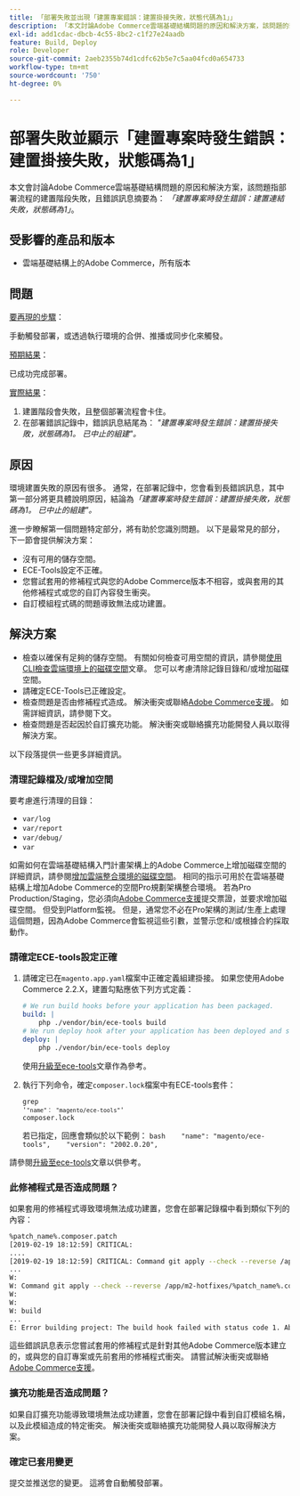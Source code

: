```yaml
---
title: 「部署失敗並出現「建置專案錯誤：建置掛接失敗，狀態代碼為1」」
description: 「本文討論Adobe Commerce雲端基礎結構問題的原因和解決方案，該問題的部署流程的建置階段失敗，錯誤訊息摘要為：*「錯誤建置專案：建置掛接失敗，狀態碼為1」*。」
exl-id: add1cdac-dbcb-4c55-8bc2-c1f27e24aadb
feature: Build, Deploy
role: Developer
source-git-commit: 2aeb2355b74d1cdfc62b5e7c5aa04fcd0a654733
workflow-type: tm+mt
source-wordcount: '750'
ht-degree: 0%

---
```


# 部署失敗並顯示「建置專案時發生錯誤：建置掛接失敗，狀態碼為1」

本文會討論Adobe Commerce雲端基礎結構問題的原因和解決方案，該問題指部署流程的建置階段失敗，且錯誤訊息摘要為： *「建置專案時發生錯誤：建置連結失敗，狀態碼為1」*。

## 受影響的產品和版本

* 雲端基礎結構上的Adobe Commerce，所有版本

## 問題

<u>要再現的步驟</u>：

手動觸發部署，或透過執行環境的合併、推播或同步化來觸發。

<u>預期結果</u>：

已成功完成部署。

<u>實際結果</u>：

1. 建置階段會失敗，且整個部署流程會卡住。
1. 在部署錯誤記錄中，錯誤訊息結尾為： *&quot;建置專案時發生錯誤：建置掛接失敗，狀態碼為1。 已中止的組建&quot;。*

## 原因

環境建置失敗的原因有很多。 通常，在部署記錄中，您會看到長錯誤訊息，其中第一部分將更具體說明原因，結論為&#x200B;*「建置專案時發生錯誤：建置掛接失敗，狀態碼為1。 已中止的組建&quot;。*

進一步瞭解第一個問題特定部分，將有助於您識別問題。 以下是最常見的部分，下一節會提供解決方案：

* 沒有可用的儲存空間。
* ECE-Tools設定不正確。
* 您嘗試套用的修補程式與您的Adobe Commerce版本不相容，或與套用的其他修補程式或您的自訂內容發生衝突。
* 自訂模組程式碼的問題導致無法成功建置。

## 解決方案

* 檢查以確保有足夠的儲存空間。 有關如何檢查可用空間的資訊，請參閱[使用CLI檢查雲端環境上的磁碟空間](/help/how-to/general/check-disk-space-on-cloud-environment-using-cli.md)文章。 您可以考慮清除記錄目錄和/或增加磁碟空間。
* 請確定ECE-Tools已正確設定。
* 檢查問題是否由修補程式造成。 解決衝突或聯絡[Adobe Commerce支援](/help/help-center-guide/help-center/magento-help-center-user-guide.md#submit-ticket)。 如需詳細資訊，請參閱下文。
* 檢查問題是否起因於自訂擴充功能。 解決衝突或聯絡擴充功能開發人員以取得解決方案。

以下段落提供一些更多詳細資訊。

### 清理記錄檔及/或增加空間

要考慮進行清理的目錄：

* `var/log`
* `var/report`
* `var/debug/`
* `var`

如需如何在雲端基礎結構入門計畫架構上的Adobe Commerce上增加磁碟空間的詳細資訊，請參閱[增加雲端整合環境的磁碟空間](/help/how-to/general/increase-disk-space-for-integration-environment-on-cloud.md)。 相同的指示可用於在雲端基礎結構上增加Adobe Commerce的空間Pro規劃架構整合環境。 若為Pro Production/Staging，您必須向[Adobe Commerce支援](/help/help-center-guide/help-center/magento-help-center-user-guide.md#submit-ticket)提交票證，並要求增加磁碟空間。 但受到Platform監視。 但是，通常您不必在Pro架構的測試/生產上處理這個問題，因為Adobe Commerce會監視這些引數，並警示您和/或根據合約採取動作。

### 請確定ECE-tools設定正確

1. 請確定已在`magento.app.yaml`檔案中正確定義組建掛接。 如果您使用Adobe Commerce 2.2.X，建置勾點應依下列方式定義：

   ```yaml
   # We run build hooks before your application has been packaged.
   build: |
       php ./vendor/bin/ece-tools build
   # We run deploy hook after your application has been deployed and started.
   deploy: |
       php ./vendor/bin/ece-tools deploy
   ```

   使用[升級至ece-tools](https://experienceleague.adobe.com/en/docs/commerce-cloud-service/user-guide/dev-tools/ece-tools/install-package)文章作為參考。

1. 執行下列命令，確定`composer.lock`檔案中有ECE-tools套件：    <pre><code class="language-bash">grep &#39;<code class="language-yaml">&quot;name&quot;： &quot;magento/ece-tools&quot;</code>&#39; composer.lock</code></pre>    若已指定，回應會類似於以下範例：    ```bash    "name": "magento/ece-tools",    "version": "2002.0.20",    ```

請參閱[升級至ece-tools](https://experienceleague.adobe.com/en/docs/commerce-cloud-service/user-guide/dev-tools/ece-tools/install-package)文章以供參考。

### 此修補程式是否造成問題？

如果套用的修補程式導致環境無法成功建置，您會在部署記錄檔中看到類似下列的內容：

```bash
%patch_name%.composer.patch
[2019-02-19 18:12:59] CRITICAL:
....
[2019-02-19 18:12:59] CRITICAL: Command git apply --check --reverse /app/m2-hotfixes/%patch_name%.composer.patch returned code 1
...
W:
W: Command git apply --check --reverse /app/m2-hotfixes/%patch_name%.composer.patch returned code 1
W:
W:
W: build
...
E: Error building project: The build hook failed with status code 1. Aborted build.
```

這些錯誤訊息表示您嘗試套用的修補程式是針對其他Adobe Commerce版本建立的，或與您的自訂專案或先前套用的修補程式衝突。 請嘗試解決衝突或聯絡[Adobe Commerce支援](/help/help-center-guide/help-center/magento-help-center-user-guide.md#submit-ticket)。

### 擴充功能是否造成問題？

如果自訂擴充功能導致環境無法成功建置，您會在部署記錄中看到自訂模組名稱，以及此模組造成的特定衝突。 解決衝突或聯絡擴充功能開發人員以取得解決方案。

### 確定已套用變更

提交並推送您的變更。 這將會自動觸發部署。
